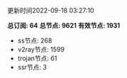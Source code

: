 更新时间2022-09-18 03:27:10

**总订阅: 64**
**总节点: 9621**
**有效节点: 1931**
- ss节点: 268
- v2ray节点: 1599
- trojan节点: 61
- ssr节点: 3
